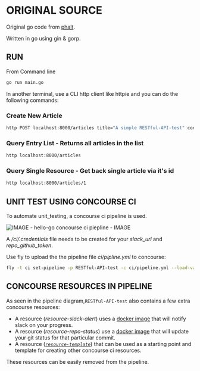 
# ORIGINAL SOURCE

Original go code from [phalt](https://github.com/phalt).

Written in go using gin &amp; gorp.

## RUN

From Command line

```bash
go run main.go
```

In another terminal, use a CLI http client like httpie and you can do the
following commands:

### Create New Article

```bash
http POST localhost:8000/articles title="A simple RESTful-API-test" content="Hello-World"
```

### Query Entry List - Returns all articles in the list

```bash
http localhost:8000/articles
```

### Query Single Resource - Get back single article via it's id

```bash
http localhost:8000/articles/1
```

## UNIT TEST USING CONCOURSE CI

To automate unit_testing, a concourse ci pipeline is used.

![IMAGE - hello-go concourse ci piepline - IMAGE](pics/RESTful-API-test-pipeline.jpg)

A _/ci/.credentials_ file needs to be created for your _slack_url_ and _repo_github_token_.

Use fly to upload the the pipeline file _ci/pipline.yml_ to concourse:

```bash
fly -t ci set-pipeline -p RESTful-API-test -c ci/pipeline.yml --load-vars-from ci/.credentials.yml
```

## CONCOURSE RESOURCES IN PIPELINE

As seen in the pipeline diagram,`RESTful-API-test` also contains a few extra concourse
resources:

* A resource (_resource-slack-alert_) uses a [docker image](https://hub.docker.com/r/cfcommunity/slack-notification-resource)
  that will notify slack on your progress.
* A resource (_resource-repo-status_) use a [docker image](https://hub.docker.com/r/dpb587/github-status-resource)
  that will update your git status for that particular commit.
* A resource ([_`resource-template`_](https://github.com/JeffDeCola/resource-template))
  that can be used as a starting point and template for creating other concourse
  ci resources.

These resources can be easily removed from the pipeline.